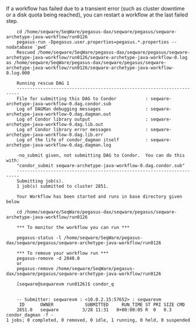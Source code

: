 If a workflow has failed due to a transient error (such as cluster downtime or a disk quota being reached), you can restart a workflow at the last failed step.

        cd /home/seqware/SeqWare/pegasus-dax/seqware/pegasus/seqware-archetype-java-workflow/run0126
        pegasus-run -Dpegasus.user.properties=pegasus.*.properties --nodatabase `pwd`
        Rescued /home/seqware/SeqWare/pegasus-dax/seqware/pegasus/seqware-archetype-java-workflow/run0126/seqware-archetype-java-workflow-0.log as /home/seqware/SeqWare/pegasus-dax/seqware/pegasus/seqware-archetype-java-workflow/run0126/seqware-archetype-java-workflow-0.log.000

        Running rescue DAG 1
        -----------------------------------------------------------------------
        File for submitting this DAG to Condor           : seqware-archetype-java-workflow-0.dag.condor.sub
        Log of DAGMan debugging messages                 : seqware-archetype-java-workflow-0.dag.dagman.out
        Log of Condor library output                     : seqware-archetype-java-workflow-0.dag.lib.out
        Log of Condor library error messages             : seqware-archetype-java-workflow-0.dag.lib.err
        Log of the life of condor_dagman itself          : seqware-archetype-java-workflow-0.dag.dagman.log

        -no_submit given, not submitting DAG to Condor.  You can do this with:
        "condor_submit seqware-archetype-java-workflow-0.dag.condor.sub"
        -----------------------------------------------------------------------
        Submitting job(s).
        1 job(s) submitted to cluster 2851.

        Your Workflow has been started and runs in base directory given below

        cd /home/seqware/SeqWare/pegasus-dax/seqware/pegasus/seqware-archetype-java-workflow/run0126

        *** To monitor the workflow you can run ***

        pegasus-status -l /home/seqware/SeqWare/pegasus-dax/seqware/pegasus/seqware-archetype-java-workflow/run0126

        *** To remove your workflow run ***
        pegasus-remove -d 2848.0
        or
        pegasus-remove /home/seqware/SeqWare/pegasus-dax/seqware/pegasus/seqware-archetype-java-workflow/run0126

        [seqware@seqwarevm run0126]$ condor_q


        -- Submitter: seqwarevm : <10.0.2.15:57652> : seqwarevm
         ID      OWNER            SUBMITTED     RUN_TIME ST PRI SIZE CMD
        2851.0   seqware         3/28 11:31   0+00:00:05 R  0   0.3  condor_dagman -f -
	1 jobs; 0 completed, 0 removed, 0 idle, 1 running, 0 held, 0 suspended

